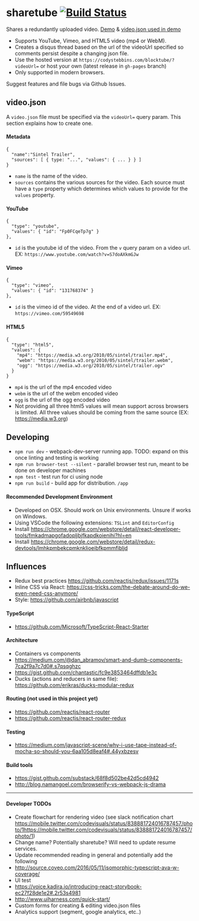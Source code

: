 # sharetube [![Build Status](https://travis-ci.org/codystebbins/blocktube.svg?branch=master)](https://travis-ci.org/codystebbins/blocktube)

Shares a redundantly uploaded video. [Demo](https://codystebbins.com/blocktube/?videoUrl=https://gist.githubusercontent.com/codystebbins/0f02004fd00caa230c843d944145f1c6/raw/4f6843aec0bf845740c515c59153e00ba8bf08a5/video.json) & [video.json used in demo](https://gist.github.com/codystebbins/0f02004fd00caa230c843d944145f1c6)

* Supports YouTube, Vimeo, and HTML5 video (mp4 or WebM).
* Creates a disqus thread based on the url of the videoUrl specified so comments persist despite a changing json file.
* Use the hosted version at `https://codystebbins.com/blocktube/?videoUrl=` or host your own (latest release in `gh-pages` branch)
* Only supported in modern browsers.

Suggest features and file bugs via Github Issues.

## video.json

A `video.json` file must be specified via the `videoUrl=` query param. This section explains how to create one.

#### Metadata
```
{
  "name":"Sintel Trailer",
  "sources": [ { type: "...", "values": { ... } } ]
}
```
* `name` is the name of the video.
* `sources` contains the various sources for the video. Each source must have a `type` property which determines which values to provide for the `values` property.

#### YouTube
```
{
  "type": "youtube",
  "values": { "id": "Fp0FCqeTp7g" }
},
```
* `id` is the youtube id of the video. From the `v` query param on a video url. EX: `https://www.youtube.com/watch?v=S7doAXkmGJw`

#### Vimeo
```
{
  "type": "vimeo",
  "values": { "id": "131768374" }
},
```
* `id` is the vimeo id of the video. At the end of a video url. EX: `https://vimeo.com/59549698`

#### HTML5
```
{
  "type": "html5",
  "values": {
    "mp4": "https://media.w3.org/2010/05/sintel/trailer.mp4",
    "webm": "https://media.w3.org/2010/05/sintel/trailer.webm",
    "ogg": "https://media.w3.org/2010/05/sintel/trailer.ogv"
  }
}
```
* `mp4` is the url of the mp4 encoded video
* `webm` is the url of the webm encoded video
* `ogg` is the url of the ogg encoded video
* Not providing all three html5 values will mean support across browsers is limited. All three values should be coming from the same source (EX: https://media.w3.org) 

## Developing
* `npm run dev` - webpack-dev-server running app. TODO: expand on this once linting and testing is working
* `npm run browser-test --silent` - parallel browser test run, meant to be done on developer machines
* `npm test` - test run for ci using node
* `npm run build` - build app for distribution. `/app`

#### Recommended Development Environment
* Developed on OSX. Should work on Unix environments. Unsure if works on Windows.
* Using VSCode the following extensions: `TSLint` and `EditorConfig`
* Install https://chrome.google.com/webstore/detail/react-developer-tools/fmkadmapgofadopljbjfkapdkoienihi?hl=en
* Install https://chrome.google.com/webstore/detail/redux-devtools/lmhkpmbekcpmknklioeibfkpmmfibljd

## Influences
* Redux best practices https://github.com/reactjs/redux/issues/1171s
* Inline CSS via React: https://css-tricks.com/the-debate-around-do-we-even-need-css-anymore/
* Style: https://github.com/airbnb/javascript

#### TypeScript
* https://github.com/Microsoft/TypeScript-React-Starter

#### Architecture
* Containers vs components
 * https://medium.com/@dan_abramov/smart-and-dumb-components-7ca2f9a7c7d0#.s7qsqghzc
 * https://gist.github.com/chantastic/fc9e3853464dffdb1e3c
* Ducks (actions and reducers in same file): https://github.com/erikras/ducks-modular-redux

#### Routing (not used in this project yet)
* https://github.com/reactjs/react-router
* https://github.com/reactjs/react-router-redux

#### Testing
* https://medium.com/javascript-scene/why-i-use-tape-instead-of-mocha-so-should-you-6aa105d8eaf4#.44yxbzesv

#### Build tools
* https://gist.github.com/substack/68f8d502be42d5cd4942
* http://blog.namangoel.com/browserify-vs-webpack-js-drama

----------------

#### Developer TODOs
* Create flowchart for rendering video (see slack notification chart https://mobile.twitter.com/codevisuals/status/838881724016787457/photo/1https://mobile.twitter.com/codevisuals/status/838881724016787457/photo/1)
* Change name? Potentially sharetube? Will need to update resume services.
* Update recommended reading in general and potentially add the following
 * http://source.coveo.com/2016/05/11/isomorphic-typescript-ava-w-coverage/
* UI test
 * https://voice.kadira.io/introducing-react-storybook-ec27f28de1e2#.2r53s4981
 * http://www.uiharness.com/quick-start/
* Custom forms for creating & editing video.json files
* Analytics support (segment, google analytics, etc..)
